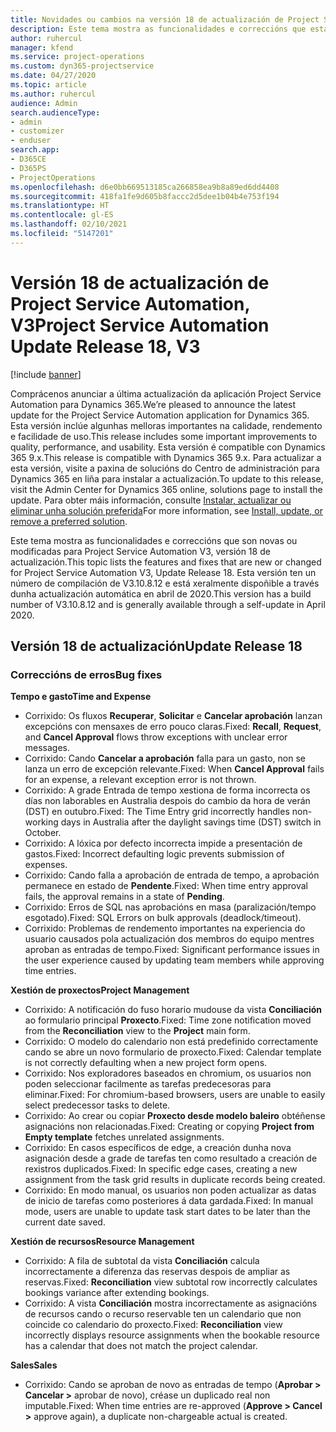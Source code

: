 ```yaml
---
title: Novidades ou cambios na versión 18 de actualización de Project Service Automation, V3
description: Este tema mostra as funcionalidades e correccións que están dispoñibles la versión 18 de actualización de Project Service Automation, V3.
author: ruhercul
manager: kfend
ms.service: project-operations
ms.custom: dyn365-projectservice
ms.date: 04/27/2020
ms.topic: article
ms.author: ruhercul
audience: Admin
search.audienceType:
- admin
- customizer
- enduser
search.app:
- D365CE
- D365PS
- ProjectOperations
ms.openlocfilehash: d6e0bb669513185ca266858ea9b8a89ed6dd4408
ms.sourcegitcommit: 418fa1fe9d605b8faccc2d5dee1b04b4e753f194
ms.translationtype: HT
ms.contentlocale: gl-ES
ms.lasthandoff: 02/10/2021
ms.locfileid: "5147201"
---
```

# <a name="project-service-automation-update-release-18-v3"></a><span data-ttu-id="99870-103">Versión 18 de actualización de Project Service Automation, V3</span><span class="sxs-lookup"><span data-stu-id="99870-103">Project Service Automation Update Release 18, V3</span></span>

[!include [banner](../includes/psa-now-project-operations.md)]

<span data-ttu-id="99870-104">Comprácenos anunciar a última actualización da aplicación Project Service Automation para Dynamics 365.</span><span class="sxs-lookup"><span data-stu-id="99870-104">We’re pleased to announce the latest update for the Project Service Automation application for Dynamics 365.</span></span> <span data-ttu-id="99870-105">Esta versión inclúe algunhas melloras importantes na calidade, rendemento e facilidade de uso.</span><span class="sxs-lookup"><span data-stu-id="99870-105">This release includes some important improvements to quality, performance, and usability.</span></span> <span data-ttu-id="99870-106">Esta versión é compatible con Dynamics 365 9.x.</span><span class="sxs-lookup"><span data-stu-id="99870-106">This release is compatible with Dynamics 365 9.x.</span></span> <span data-ttu-id="99870-107">Para actualizar a esta versión, visite a paxina de solucións do Centro de administración para Dynamics 365 en liña para instalar a actualización.</span><span class="sxs-lookup"><span data-stu-id="99870-107">To update to this release, visit the Admin Center for Dynamics 365 online, solutions page to install the update.</span></span> <span data-ttu-id="99870-108">Para obter máis información, consulte [Instalar, actualizar ou eliminar unha solución preferida](https://docs.microsoft.com/power-platform/admin/install-remove-preferred-solution)</span><span class="sxs-lookup"><span data-stu-id="99870-108">For more information, see [Install, update, or remove a preferred solution](https://docs.microsoft.com/power-platform/admin/install-remove-preferred-solution).</span></span>

<span data-ttu-id="99870-109">Este tema mostra as funcionalidades e correccións que son novas ou modificadas para Project Service Automation V3, versión 18 de actualización.</span><span class="sxs-lookup"><span data-stu-id="99870-109">This topic lists the features and fixes that are new or changed for Project Service Automation V3, Update Release 18.</span></span> <span data-ttu-id="99870-110">Esta versión ten un número de compilación de V3.10.8.12 e está xeralmente dispoñible a través dunha actualización automática en abril de 2020.</span><span class="sxs-lookup"><span data-stu-id="99870-110">This version has a build number of V3.10.8.12 and is generally available through a self-update in April 2020.</span></span>

## <a name="update-release-18"></a><span data-ttu-id="99870-111">Versión 18 de actualización</span><span class="sxs-lookup"><span data-stu-id="99870-111">Update Release 18</span></span>

### <a name="bug-fixes"></a><span data-ttu-id="99870-112">Correccións de erros</span><span class="sxs-lookup"><span data-stu-id="99870-112">Bug fixes</span></span>

<span data-ttu-id="99870-113">**Tempo e gasto**</span><span class="sxs-lookup"><span data-stu-id="99870-113">**Time and Expense**</span></span>

- <span data-ttu-id="99870-114">Corrixido: Os fluxos **Recuperar**, **Solicitar** e **Cancelar aprobación** lanzan excepcións con mensaxes de erro pouco claras.</span><span class="sxs-lookup"><span data-stu-id="99870-114">Fixed: **Recall**, **Request**, and **Cancel Approval** flows throw exceptions with unclear error messages.</span></span>
- <span data-ttu-id="99870-115">Corrixido: Cando **Cancelar a aprobación** falla para un gasto, non se lanza un erro de excepción relevante.</span><span class="sxs-lookup"><span data-stu-id="99870-115">Fixed: When **Cancel Approval** fails for an expense, a relevant exception error is not thrown.</span></span>
- <span data-ttu-id="99870-116">Corrixido: A grade Entrada de tempo xestiona de forma incorrecta os días non laborables en Australia despois do cambio da hora de verán (DST) en outubro.</span><span class="sxs-lookup"><span data-stu-id="99870-116">Fixed: The Time Entry grid incorrectly handles non-working days in Australia after the daylight savings time (DST) switch in October.</span></span>
- <span data-ttu-id="99870-117">Corrixido: A lóxica por defecto incorrecta impide a presentación de gastos.</span><span class="sxs-lookup"><span data-stu-id="99870-117">Fixed: Incorrect defaulting logic prevents submission of expenses.</span></span>
- <span data-ttu-id="99870-118">Corrixido: Cando falla a aprobación de entrada de tempo, a aprobación permanece en estado de **Pendente**.</span><span class="sxs-lookup"><span data-stu-id="99870-118">Fixed: When time entry approval fails, the approval remains in a state of **Pending**.</span></span>
- <span data-ttu-id="99870-119">Corrixido: Erros de SQL nas aprobacións en masa (paralización/tempo esgotado).</span><span class="sxs-lookup"><span data-stu-id="99870-119">Fixed: SQL Errors on bulk approvals (deadlock/timeout).</span></span>
- <span data-ttu-id="99870-120">Corrixido: Problemas de rendemento importantes na experiencia do usuario causados pola actualización dos membros do equipo mentres aproban as entradas de tempo.</span><span class="sxs-lookup"><span data-stu-id="99870-120">Fixed: Significant performance issues in the user experience caused by updating team members while approving time entries.</span></span>

<span data-ttu-id="99870-121">**Xestión de proxectos**</span><span class="sxs-lookup"><span data-stu-id="99870-121">**Project Management**</span></span>

- <span data-ttu-id="99870-122">Corrixido: A notificación do fuso horario mudouse da vista **Conciliación** ao formulario principal **Proxecto**.</span><span class="sxs-lookup"><span data-stu-id="99870-122">Fixed: Time zone notification moved from the **Reconciliation** view to the **Project** main form.</span></span>
- <span data-ttu-id="99870-123">Corrixido: O modelo do calendario non está predefinido correctamente cando se abre un novo formulario de proxecto.</span><span class="sxs-lookup"><span data-stu-id="99870-123">Fixed: Calendar template is not correctly defaulting when a new project form opens.</span></span>
- <span data-ttu-id="99870-124">Corrixido: Nos exploradores baseados en chromium, os usuarios non poden seleccionar facilmente as tarefas predecesoras para eliminar.</span><span class="sxs-lookup"><span data-stu-id="99870-124">Fixed: For chromium-based browsers, users are unable to easily select predecessor tasks to delete.</span></span>
- <span data-ttu-id="99870-125">Corrixido: Ao crear ou copiar **Proxecto desde modelo baleiro** obtéñense asignacións non relacionadas.</span><span class="sxs-lookup"><span data-stu-id="99870-125">Fixed: Creating or copying **Project from Empty template** fetches unrelated assignments.</span></span>
- <span data-ttu-id="99870-126">Corrixido: En casos específicos de edge, a creación dunha nova asignación desde a grade de tarefas ten como resultado a creación de rexistros duplicados.</span><span class="sxs-lookup"><span data-stu-id="99870-126">Fixed: In specific edge cases, creating a new assignment from the task grid results in duplicate records being created.</span></span>
- <span data-ttu-id="99870-127">Corrixido: En modo manual, os usuarios non poden actualizar as datas de inicio de tarefas como posteriores á data gardada.</span><span class="sxs-lookup"><span data-stu-id="99870-127">Fixed: In manual mode, users are unable to update task start dates to be later than the current date saved.</span></span>

<span data-ttu-id="99870-128">**Xestión de recursos**</span><span class="sxs-lookup"><span data-stu-id="99870-128">**Resource Management**</span></span>

- <span data-ttu-id="99870-129">Corrixido: A fila de subtotal da vista **Conciliación** calcula incorrectamente a diferenza das reservas despois de ampliar as reservas.</span><span class="sxs-lookup"><span data-stu-id="99870-129">Fixed: **Reconciliation** view subtotal row incorrectly calculates bookings variance after extending bookings.</span></span>
- <span data-ttu-id="99870-130">Corrixido: A vista **Conciliación** mostra incorrectamente as asignacións de recursos cando o recurso reservable ten un calendario que non coincide co calendario do proxecto.</span><span class="sxs-lookup"><span data-stu-id="99870-130">Fixed: **Reconciliation** view incorrectly displays resource assignments when the bookable resource has a calendar that does not match the project calendar.</span></span>

<span data-ttu-id="99870-131">**Sales**</span><span class="sxs-lookup"><span data-stu-id="99870-131">**Sales**</span></span>

- <span data-ttu-id="99870-132">Corrixido: Cando se aproban de novo as entradas de tempo (**Aprobar > Cancelar >** aprobar de novo), créase un duplicado real non imputable.</span><span class="sxs-lookup"><span data-stu-id="99870-132">Fixed: When time entries are re-approved (**Approve > Cancel >** approve again), a duplicate non-chargeable actual is created.</span></span>
